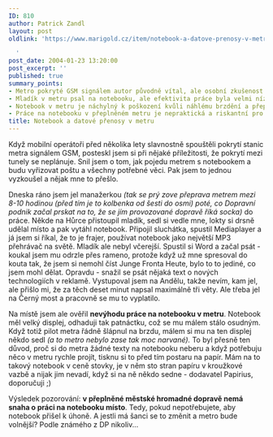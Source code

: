 ```yaml
---
ID: 810
author: Patrick Zandl
layout: post
oldlink: 'https://www.marigold.cz/item/notebook-a-datove-prenosy-v-metru

  '
post_date: 2004-01-23 13:20:00
post_excerpt: ''
published: true
summary_points:
- Metro pokryté GSM signálem autor původně vítal, ale osobní zkušenost jej odradila.
- Mladík v metru psal na notebooku, ale efektivita práce byla velmi nízká.
- Notebook v metru je náchylný k poškození kvůli náhlému brzdění a přeplněnosti.
- Práce na notebooku v přeplněném metru je nepraktická a riskantní pro zařízení.
title: Notebook a datové přenosy v metru
---
```


<p>
Když mobilní operátoři před několika lety slavnostně spouštěli pokrytí stanic metra signálem GSM, posteskl jsem si při nějaké příležitosti, že pokrytí mezi tunely se neplánuje. Snil jsem o tom, jak pojedu metrem s notebookem a budu vyřizovat poštu a všechny potřebné věci. Pak jsem to jednou vyzkoušel a nějak mne to přešlo. </p>

<p>
Dneska ráno jsem jel manažerkou <EM>(tak se prý&#160;zove přeprava metrem mezi 8-10 hodinou (před tím je to kolbenka od šesti do osmi) poté, co Dopravní podnik začal prskat na to, že se&#160;jím provozované dopravě&#160;říká socka)</EM> do práce. Někde na Hůrce přistoupil mladík, sedl si vedle mne, lokty si drsně udělal místo a pak vytáhl notebook. Připojil sluchátka, spustil Mediaplayer a já jsem si říkal, že to je frajer, používat notebook jako největší MP3 přehrávač na světě. Mladík ale nebyl včerejší. Spustil si Word a začal psát - koukal jsem mu odrzle přes rameno, protože když už mne spresoval do kouta tak, že jsem si nemohl číst Junge Fronta Heute, bylo to to jediné, co jsem mohl dělat. Opravdu - snažil se psát nějaká text o nových technologiích v reklamě. Vystupoval jsem na Andělu, takže nevím, kam jel, ale přišlo mi, že za těch deset minut napsal maximálně tři věty. Ale třeba jel na Černý most a pracovně se mu to vyplatilo. </p>

<p>
Na místě jsem ale ověřil <STRONG>nevýhodu práce na notebooku v metru</STRONG>. Notebook měl velký displej, odhaduji tak patnáctku, což se mu málem stálo osudným. Když totiž pilot metra řádně šlápnul na brzdu, málem si mu na ten displej někdo sedl <EM>(a to metro nebylo zase tak moc narvané).</EM> To byl přesně ten důvod, proč si do metra žádné texty na notebooku neberu a když potřebuju něco v metru rychle projít, tisknu si to před tím postaru na papír. Mám na to takový notebook v ceně stovky, je v něm sto stran papíru v kroužkové vazbě a nijak jim nevadí, když si na ně někdo sedne - dodavatel Papirius, doporučuji ;)</p>

<p>
Výsledek pozorování: <STRONG>v přeplněné městské hromadné dopravě nemá snaha o práci na notebooku místo</STRONG>. Tedy, pokud nepotřebujete, aby notebook přišel k úhoně. A jestli má šanci se to změnit a metro bude volnější? Podle známého z DP nikoliv...</p>
